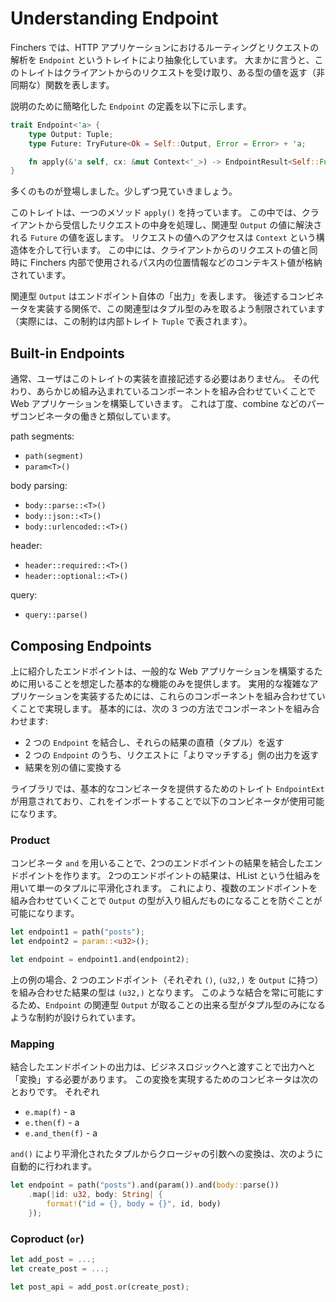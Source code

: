 # Understanding Endpoint

Finchers では、HTTP アプリケーションにおけるルーティングとリクエストの解析を `Endpoint` というトレイトにより抽象化しています。
大まかに言うと、このトレイトはクライアントからのリクエストを受け取り、ある型の値を返す（非同期な）関数を表します。

説明のために簡略化した `Endpoint` の定義を以下に示します。

```rust
trait Endpoint<'a> {
    type Output: Tuple;
    type Future: TryFuture<Ok = Self::Output, Error = Error> + 'a;

    fn apply(&'a self, cx: &mut Context<'_>) -> EndpointResult<Self::Future>;
}
```

多くのものが登場しました。少しずつ見ていきましょう。

このトレイトは、一つのメソッド `apply()` を持っています。
この中では、クライアントから受信したリクエストの中身を処理し、関連型 `Output` の値に解決される `Future` の値を返します。
リクエストの値へのアクセスは `Context` という構造体を介して行います。
この中には、クライアントからのリクエストの値と同時に Finchers 内部で使用されるパス内の位置情報などのコンテキスト値が格納されています。

関連型 `Output` はエンドポイント自体の「出力」を表します。
後述するコンビネータを実装する関係で、この関連型はタプル型のみを取るよう制限されています（実際には、この制約は内部トレイト `Tuple` で表されます）。

## Built-in Endpoints

通常、ユーザはこのトレイトの実装を直接記述する必要はありません。
その代わり、あらかじめ組み込まれているコンポーネントを組み合わせていくことで Web アプリケーションを構築していきます。
これは丁度、combine などのパーザコンビネータの働きと類似しています。

path segments:

* `path(segment)`
* `param<T>()`

body parsing:

* `body::parse::<T>()`
* `body::json::<T>()`
* `body::urlencoded::<T>()`

header:

* `header::required::<T>()`
* `header::optional::<T>()`

query:

* `query::parse()`

## Composing Endpoints

上に紹介したエンドポイントは、一般的な Web アプリケーションを構築するために用いることを想定した基本的な機能のみを提供します。
実用的な複雑なアプリケーションを実装するためには、これらのコンポーネントを組み合わせていくことで実現します。
基本的には、次の 3 つの方法でコンポーネントを組み合わせます:

* 2 つの `Endpoint` を結合し、それらの結果の直積（タプル）を返す
* 2 つの `Endpoint` のうち、リクエストに「よりマッチする」側の出力を返す
* 結果を別の値に変換する

ライブラリでは、基本的なコンビネータを提供するためのトレイト `EndpointExt` が用意されており、これをインポートすることで以下のコンビネータが使用可能になります。

### Product

コンビネータ `and` を用いることで、2つのエンドポイントの結果を結合したエンドポイントを作ります。
2つのエンドポイントの結果は、HList という仕組みを用いて単一のタプルに平滑化されます。
これにより、複数のエンドポイントを組み合わせていくことで `Output` の型が入り組んだものになることを防ぐことが可能になります。

```rust
let endpoint1 = path("posts");
let endpoint2 = param::<u32>();

let endpoint = endpoint1.and(endpoint2);
```

上の例の場合、2 つのエンドポイント（それぞれ `()`, `(u32,)` を `Output` に持つ）を組み合わせた結果の型は `(u32,)` となります。
このような結合を常に可能にするため、`Endpoint` の関連型 `Output` が取ることの出来る型がタプル型のみになるような制約が設けられています。

### Mapping

結合したエンドポイントの出力は、ビジネスロジックへと渡すことで出力へと「変換」する必要があります。
この変換を実現するためのコンビネータは次のとおりです。
それぞれ 

* `e.map(f)` - a
* `e.then(f)` - a
* `e.and_then(f)` - a

`and()` により平滑化されたタプルからクロージャの引数への変換は、次のように自動的に行われます。

```rust
let endpoint = path("posts").and(param()).and(body::parse())
    .map(|id: u32, body: String| {
        format!("id = {}, body = {}", id, body)
    });
```

### Coproduct (`or`)

```rust
let add_post = ...;
let create_post = ...;

let post_api = add_post.or(create_post);
```
